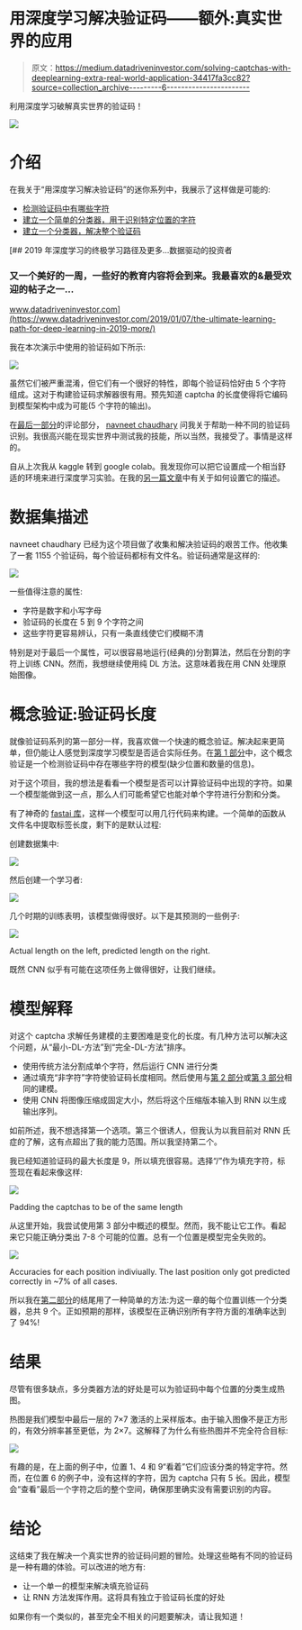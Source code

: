 # 用深度学习解决验证码——额外:真实世界的应用

> 原文：<https://medium.datadriveninvestor.com/solving-captchas-with-deeplearning-extra-real-world-application-34417fa3cc82?source=collection_archive---------6----------------------->

利用深度学习破解真实世界的验证码！

![](img/75d0fd39fcbe9ac4a58aa041b2b8c2d9.png)

# 介绍

在我关于“用深度学习解决验证码”的迷你系列中，我展示了这样做是可能的:

*   [检测验证码中有哪些字符](https://medium.com/@oneironaut.oml/solving-captchas-with-deeplearning-part-1-multi-label-classification-b9f745c3a599)
*   [建立一个简单的分类器，用于识别特定位置的字符](https://medium.com/@oneironaut.oml/solving-captchas-with-deeplearning-part-2-single-character-classification-ac0b2d102c96)
*   [建立一个分类器，解决整个验证码](https://medium.com/@oneironaut.oml/solving-captchas-with-deeplearning-part-3-one-model-to-solve-it-all-d1fbd51f7f9e)

[](https://www.datadriveninvestor.com/2019/01/07/the-ultimate-learning-path-for-deep-learning-in-2019-more/) [## 2019 年深度学习的终极学习路径及更多...数据驱动的投资者

### 又一个美好的一周，一些好的教育内容将会到来。我最喜欢的&最受欢迎的帖子之一…

www.datadriveninvestor.com](https://www.datadriveninvestor.com/2019/01/07/the-ultimate-learning-path-for-deep-learning-in-2019-more/) 

我在本次演示中使用的验证码如下所示:

![](img/19e0d359636275742b7461864ec7e132.png)

虽然它们被严重混淆，但它们有一个很好的特性，即每个验证码恰好由 5 个字符组成。这对于构建验证码求解器很有用。预先知道 captcha 的长度使得将它编码到模型架构中成为可能(5 个字符的输出)。

在[最后一部分](https://medium.com/@oneironaut.oml/solving-captchas-with-deeplearning-part-3-one-model-to-solve-it-all-d1fbd51f7f9e)的评论部分， [navneet chaudhary](https://medium.com/@navneet604779) 问我关于帮助一种不同的验证码识别。我很高兴能在现实世界中测试我的技能，所以当然，我接受了。事情是这样的。

自从上次我从 kaggle 转到 google colab。我发现你可以把它设置成一个相当舒适的环境来进行深度学习实验。在我的[另一篇文章](https://medium.com/@oneironaut.oml/setting-up-google-colab-for-deeplearning-experiments-53de394ae688)中有关于如何设置它的描述。

# 数据集描述

navneet chaudhary 已经为这个项目做了收集和解决验证码的艰苦工作。他收集了一套 1155 个验证码，每个验证码都标有文件名。验证码通常是这样的:

![](img/f07a7b470c31858ea290f117518098d3.png)

一些值得注意的属性:

*   字符是数字和小写字母
*   验证码的长度在 5 到 9 个字符之间
*   这些字符更容易辨认，只有一条直线使它们模糊不清

特别是对于最后一个属性，可以很容易地运行(经典的)分割算法，然后在分割的字符上训练 CNN。然而，我想继续使用纯 DL 方法。这意味着我在用 CNN 处理原始图像。

# 概念验证:验证码长度

就像验证码系列的第一部分一样，我喜欢做一个快速的概念验证。解决起来更简单，但仍能让人感觉到深度学习模型是否适合实际任务。在[第 1 部分](https://medium.com/@oneironaut.oml/solving-captchas-with-deeplearning-part-1-multi-label-classification-b9f745c3a599)中，这个概念验证是一个检测验证码中存在哪些字符的模型(缺少位置和数量的信息)。

对于这个项目，我的想法是看看一个模型是否可以计算验证码中出现的字符。如果一个模型能做到这一点，那么人们可能希望它也能对单个字符进行分割和分类。

有了神奇的 [fastai 库](https://www.fast.ai/)，这样一个模型可以用几行代码来构建。一个简单的函数从文件名中提取标签长度，剩下的是默认过程:

创建数据集中:

![](img/6ce0d73a9cd30adb23f821fd203a63f4.png)

然后创建一个学习者:

![](img/65d05b889fbd638cd8ec0c3067210884.png)

几个时期的训练表明，该模型做得很好。以下是其预测的一些例子:

![](img/64e2c83049a4cf9dd3def63a77c466a5.png)

Actual length on the left, predicted length on the right.

既然 CNN 似乎有可能在这项任务上做得很好，让我们继续。

# 模型解释

对这个 captcha 求解任务建模的主要困难是变化的长度。有几种方法可以解决这个问题，从“最小-DL-方法”到“完全-DL-方法”排序。

*   使用传统方法分割成单个字符，然后运行 CNN 进行分类
*   通过填充“非字符”字符使验证码长度相同。然后使用与[第 2 部分](https://medium.com/@oneironaut.oml/solving-captchas-with-deeplearning-part-2-single-character-classification-ac0b2d102c96)或[第 3 部分](https://medium.com/@oneironaut.oml/solving-captchas-with-deeplearning-part-3-one-model-to-solve-it-all-d1fbd51f7f9e)相同的建模。
*   使用 CNN 将图像压缩成固定大小，然后将这个压缩版本输入到 RNN 以生成输出序列。

如前所述，我不想选择第一个选项。第三个很诱人，但我认为以我目前对 RNN 氏症的了解，这有点超出了我的能力范围。所以我坚持第二个。

我已经知道验证码的最大长度是 9，所以填充很容易。选择“/”作为填充字符，标签现在看起来像这样:

![](img/bf032b86611c24e5fad77a9527c946e7.png)

Padding the captchas to be of the same length

从这里开始，我尝试使用第 3 部分中概述的模型。然而，我不能让它工作。看起来它只能正确分类出 7-8 个可能的位置。总有一个位置是模型完全失败的。

![](img/49fe0c7d956c679255706342455e6abf.png)

Accuracies for each position indiviually. The last position only got predicted correctly in ~7% of all cases.

所以我在[第二部分](https://medium.com/@oneironaut.oml/solving-captchas-with-deeplearning-part-2-single-character-classification-ac0b2d102c96)的结尾用了一种简单的方法:为这一章的每个位置训练一个分类器，总共 9 个。正如预期的那样，该模型在正确识别所有字符方面的准确率达到了 94%!

# 结果

尽管有很多缺点，多分类器方法的好处是可以为验证码中每个位置的分类生成热图。

热图是我们模型中最后一层的 7×7 激活的上采样版本。由于输入图像不是正方形的，有效分辨率甚至更低，为 2×7。这解释了为什么有些热图并不完全符合目标:

![](img/d18bb172fae5604ea6d3296ffbd35bc4.png)

有趣的是，在上面的例子中，位置 1、4 和 9“看着”它们应该分类的特定字符。然而，在位置 6 的例子中，没有这样的字符，因为 captcha 只有 5 长。因此，模型会“查看”最后一个字符之后的整个空间，确保那里确实没有需要识别的内容。

# 结论

这结束了我在解决一个真实世界的验证码问题的冒险。处理这些略有不同的验证码是一种有趣的体验。可以改进的地方有:

*   让一个单一的模型来解决填充验证码
*   让 RNN 方法发挥作用。这将具有独立于验证码长度的好处

如果你有一个类似的，甚至完全不相关的问题要解决，请让我知道！